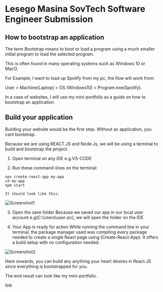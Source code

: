 # Lesego Masina SovTech Software Engineer Submission

## How to bootstrap an application 

The term Bootstrap means to boot or load a program using a much smaller initial program to load the selected program. 

This is often found in many operating systems such as Windows 10 or MacO. 

For Example, I want to load up Spotify from my pc, the flow will work from:

User > Machine(Laptop) > OS (Windows10) > Program.exe(Spotify).


In a case of websites, I will use my mini-portfolio as a guide on how to bootstrap an application.

## Build your application

Building your website would be the first step. Without an application, you cant bootstrap.

Because we are using REACT.JS and Node.Js, we will be using a terminal to build and bootstrap the project.

1. Open terminal on any IDE e.g.VS-CODE

2. Run these command-lines on the terminal:

```
npx create-react-app my-app
cd my-app
npm start
```
    It should look like this:
 
![Screenshot1](https://user-images.githubusercontent.com/42533189/205320400-be39a90a-d619-43ef-bb77-6f160f35736e.png)

3. Open the save folder
Because we saved our app in our local user account e.g(C:\Users\user-pc), we will open the folder on the IDE

4. Your App is ready for action
While running the command line in your terminal, the package manager used was compiling every package needed to create a
single React page using (Create-React-App). It offers a build setup with no configuration needed.

![Screenshot2](https://user-images.githubusercontent.com/42533189/205320722-2ffeb54e-f5bf-4168-83d0-200b289d0e84.png)

Here onwards, you can build any anything your heart desires in React.JS since everything is bootstrapped for you.

The end result can look like my mini-portfolio.

link
